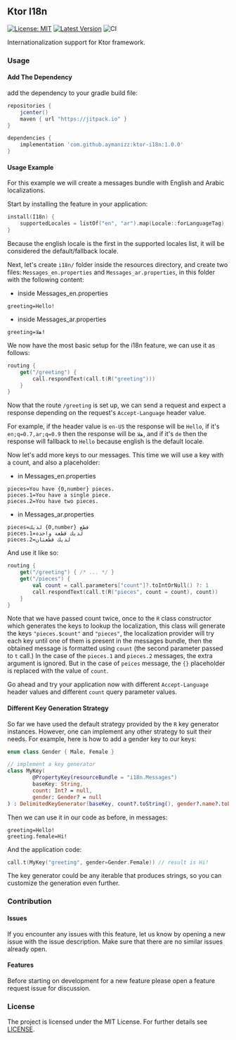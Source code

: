 ## Ktor I18n

[![License: MIT](https://img.shields.io/badge/License-MIT-yellow.svg)](https://opensource.org/licenses/MIT)
[![Latest Version](https://jitpack.io/v/aymanizz/ktor-i18n.svg)](https://jitpack.io/#aymanizz/ktor-i18n)
![CI](https://github.com/aymanizz/ktor-i18n/workflows/CI/badge.svg?branch=master&event=push)

Internationalization support for Ktor framework.

### Usage

#### Add The Dependency

add the dependency to your gradle build file:

```groovy
repositories {
    jcenter()
    maven { url "https://jitpack.io" }
}

dependencies {
    implementation 'com.github.aymanizz:ktor-i18n:1.0.0'
}
```

#### Usage Example

For this example we will create a messages bundle with English and Arabic localizations.

Start by installing the feature in your application:
```kotlin
install(I18n) {
    supportedLocales = listOf("en", "ar").map(Locale::forLanguageTag)
}
```
Because the english locale is the first in the supported locales list, it will be considered the default/fallback locale.

Next, let's create `i18n/` folder inside the resources directory, and create two files: `Messages_en.properties` and
`Messages_ar.properties`, in this folder with the following content:

- inside Messages_en.properties
```properties
greeting=Hello!
```
- inside Messages_ar.properties
```properties
greeting=هلا!
```

We now have the most basic setup for the i18n feature, we can use it as follows:
```kotlin
routing {
    get("/greeting") {
        call.respondText(call.t(R("greeting")))
    }
}
```

Now that the route `/greeting` is set up, we can send a request and expect a response depending on the request's
`Accept-Language` header value.

For example, if the header value is `en-US` the response will be `Hello`, if it's `en;q=0.7,ar;q=0.9` then the response
will be `هلا`, and if it's `de` then the response will fallback to `Hello` because english is the default locale.

Now let's add more keys to our messages. This time we will use a key with a count, and also a placeholder:

- in Messages_en.properties
```properties
pieces=You have {0,number} pieces.
pieces.1=You have a single piece.
pieces.2=You have two pieces.
```
- in Messages_ar.properties
```properties
pieces=لديك {0,number} قطع
pieces.1=لديك قطعة واحدة
pieces.2=لديك قطعتان
```

And use it like so:
```kotlin
routing {
    get("/greeting") { /* ... */ }
    get("/pieces") {
        val count = call.parameters["count"]?.toIntOrNull() ?: 1
        call.respondText(call.t(R("pieces", count = count), count))
    }
}
```

Note that we have passed count twice, once to the `R` class constructor which generates the keys to lookup the
localization, this class will generate the keys `"pieces.$count"` and `"pieces"`, the localization provider will try
each key until one of them is present in the messages bundle, then the obtained message is formatted using `count` (the
second parameter passed to `t` call.) In the case of the `pieces.1` and `pieces.2` messages, the extra argument is
ignored. But in the case of `peices` message, the `{}` placeholder is replaced with the value of `count`.

Go ahead and try your application now with different `Accept-Language` header values and different `count` query
parameter values.

#### Different Key Generation Strategy

So far we have used the default strategy provided by the `R` key generator instances. However, one can implement any
other strategy to suit their needs. For example, here is how to add a gender key to our keys:
```kotlin
enum class Gender { Male, Female }

// implement a key generator
class MyKey(
        @PropertyKey(resourceBundle = "i18n.Messages")
        baseKey: String,
        count: Int? = null,
        gender: Gender? = null
) : DelimitedKeyGenerator(baseKey, count?.toString(), gender?.name?.toLowerCase())
```

Then we can use it in our code as before, in messages:
```properties
greeting=Hello!
greeting.female=Hi!
```

And the application code:
```kotlin
call.t(MyKey("greeting", gender=Gender.Female)) // result is Hi!
```

The key generator could be any iterable that produces strings, so you can customize the generation even further.

### Contribution

#### Issues

If you encounter any issues with this feature, let us know by opening a new issue with the issue description.
Make sure that there are no similar issues already open.

#### Features

Before starting on development for a new feature please open a feature request issue for discussion.

### License

The project is licensed under the MIT License. For further details see [LICENSE](LICENSE).

